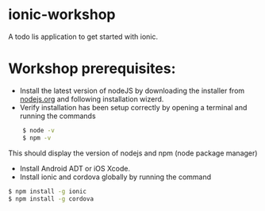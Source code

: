 # ionic-workshop
A todo lis application to get started with ionic.


# Workshop prerequisites:

- Install the latest version of nodeJS by downloading the installer from [nodejs.org](https://nodejs.org/en/) and following installation wizerd.
- Verify installation has been setup correctly by opening a terminal and running the commands

```sh
    $ node -v
    $ npm -v
```

   This should display the version of nodejs and npm (node package manager)
- Install Android ADT or iOS Xcode.
- Install ionic and cordova globally by running the command

```sh
$ npm install -g ionic
$ npm install -g cordova
```
